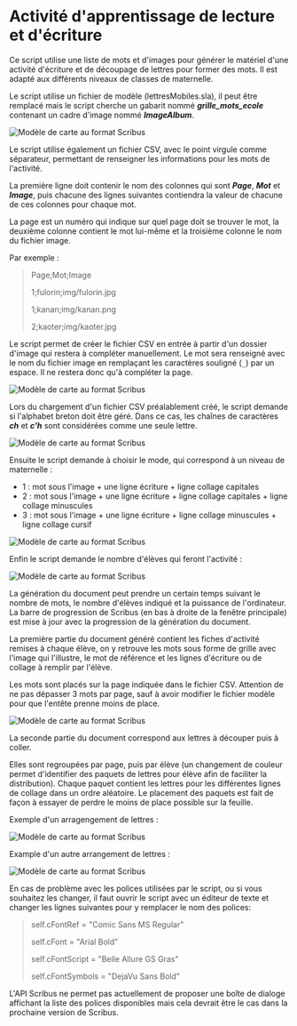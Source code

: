# Activité d'apprentissage de lecture et d'écriture
Ce script utilise une liste de mots et d'images pour générer le matériel d'une activité d'écriture et de découpage de lettres pour former des mots. Il est adapté aux différents niveaux de classes de maternelle.

Le script utilise un fichier de modèle (lettresMobiles.sla), il peut être remplacé mais le script cherche un gabarit nommé ***grille_mots_ecole*** contenant un cadre d'image nommé ***ImageAlbum***.

![Modèle de carte au format Scribus](doc/modele_scribus.png)

Le script utilise également un fichier CSV, avec le point virgule comme séparateur, permettant de renseigner les informations pour les mots de l'activité.

La première ligne doit contenir le nom des colonnes qui sont ***Page***, ***Mot*** et ***Image***, puis chacune des lignes suivantes contiendra la valeur de chacune de ces colonnes pour chaque mot.

La page est un numéro qui indique sur quel page doit se trouver le mot, la deuxième colonne contient le mot lui-même et la troisième colonne le nom du fichier image.

 Par exemple :

> Page;Mot;Image
>
> 1;fulorin;img/fulorin.jpg
>
> 1;kanan;img/kanan.png
>
> 2;kaoter;img/kaoter.jpg



Le script permet de créer le fichier CSV en entrée à partir d'un dossier d'image qui restera à compléter manuellement. Le mot sera renseigné avec le nom du fichier image en remplaçant les caractères souligné (`_`) par un espace. Il ne restera donc qu'à compléter la page.

![Modèle de carte au format Scribus](doc/dialog_choice.png)

Lors du chargement d'un fichier CSV préalablement créé, le script demande si l'alphabet breton doit être géré. Dans ce cas, les chaînes de caractères ***ch*** et ***c'h*** sont considérées comme une seule lettre.

![Modèle de carte au format Scribus](doc/dialog_bzh.png)

Ensuite le script demande à choisir le mode, qui correspond à un niveau de maternelle :
 - 1 : mot sous l'image + une ligne écriture + ligne collage capitales
 - 2 : mot sous l'image + une ligne écriture + ligne collage capitales + ligne collage minuscules
 - 3 : mot sous l'image + une ligne écriture + ligne collage minuscules + ligne collage cursif

![Modèle de carte au format Scribus](doc/dialog_mode.png)

Enfin le script demande le nombre d'élèves qui feront l'activité :

![Modèle de carte au format Scribus](doc/dialog_eleves.png)

La génération du document peut prendre un certain temps suivant le nombre de mots, le nombre d'élèves indiqué et la puissance de l'ordinateur. La barre de progression de Scribus (en bas à droite de la fenêtre principale) est mise à jour avec la progression de la génération du document.

La première partie du document généré contient les fiches d'activité remises à chaque élève, on y retrouve les mots sous forme de grille avec l'image qui l'illustre, le mot de référence et les lignes d'écriture ou de collage à remplir par l'élève.

Les mots sont placés sur la page indiquée dans le fichier CSV. Attention de ne pas dépasser 3 mots par page, sauf à avoir modifier le fichier modèle pour que l'entête prenne moins de place.

![Modèle de carte au format Scribus](doc/result1.png)

La seconde partie du document correspond aux lettres à découper puis à coller.

Elles sont regroupées par page, puis par élève (un changement de couleur permet d'identifier des paquets de lettres pour élève afin de faciliter la distribution). Chaque paquet contient les lettres pour les différentes lignes de collage dans un ordre aléatoire. Le placement des paquets est fait de façon à essayer de perdre le moins de place possible sur la feuille.

Exemple d'un arragengement de lettres :

![Modèle de carte au format Scribus](doc/result2.png)

Example d'un autre arrangement de lettres :

![Modèle de carte au format Scribus](doc/result3.png)

En cas de problème avec les polices utilisées par le script, ou si vous souhaitez les changer, il faut ouvrir le script avec un éditeur de texte et changer les lignes suivantes pour y remplacer le nom des polices:

> self.cFontRef = "Comic Sans MS Regular"
>
> self.cFont = "Arial Bold"
>
> self.cFontScript = "Belle Allure GS Gras"
>
> self.cFontSymbols = "DejaVu Sans Bold"

L'API Scribus ne permet pas actuellement de proposer une boîte de dialoge affichant la liste des polices disponibles mais cela devrait être le cas dans la prochaine version de Scribus.
